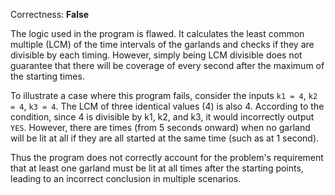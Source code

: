 Correctness: **False**

The logic used in the program is flawed. It calculates the least common multiple (LCM) of the time intervals of the garlands and checks if they are divisible by each timing. However, simply being LCM divisible does not guarantee that there will be coverage of every second after the maximum of the starting times.

To illustrate a case where this program fails, consider the inputs `k1 = 4`, `k2 = 4`, `k3 = 4`. The LCM of three identical values (4) is also 4. According to the condition, since 4 is divisible by k1, k2, and k3, it would incorrectly output `YES`. However, there are times (from 5 seconds onward) when no garland will be lit at all if they are all started at the same time (such as at 1 second).

Thus the program does not correctly account for the problem's requirement that at least one garland must be lit at all times after the starting points, leading to an incorrect conclusion in multiple scenarios.